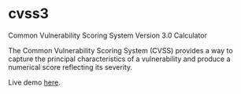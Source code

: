 # cvss3
Common Vulnerability Scoring System Version 3.0 Calculator

The Common Vulnerability Scoring System (CVSS) provides a way to capture the principal characteristics of a vulnerability and produce a numerical score reflecting its severity.

Live demo [here](https://audrium.github.io/cvss3).
